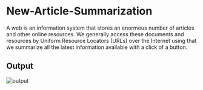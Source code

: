 # New-Article-Summarization
A web is an information system that stores an enormous number of articles and other online resources.  We generally access these documents and resources by Uniform Resource Locators (URLs) over the Internet using that we summarize all the latest information available with a click of a button.
## Output
![output](https://user-images.githubusercontent.com/55582956/198937604-1412bbd8-25c2-4cf4-b534-85d81a1e9a23.jpg)

